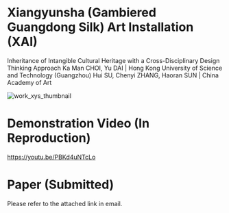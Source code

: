 # Xiangyunsha (Gambiered Guangdong Silk) Art Installation (XAI)
Inheritance of Intangible Cultural Heritage with a Cross-Disciplinary Design Thinking Approach
Ka Man CHOI, Yu DAI | Hong Kong University of Science and Technology (Guangzhou)
Hui SU, Chenyi ZHANG, Haoran SUN | China Academy of Art

![work_xys_thumbnail](https://github.com/janetckm/XAI/assets/16043579/489ef798-128c-4709-a56e-23c5b0f21684)


# Demonstration Video (In Reproduction)
https://youtu.be/PBKd4uNTcLo

# Paper (Submitted)
Please refer to the attached link in email.
